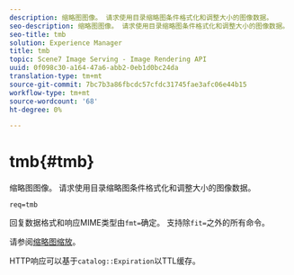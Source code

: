 ```yaml
---
description: 缩略图图像。 请求使用目录缩略图条件格式化和调整大小的图像数据。
seo-description: 缩略图图像。 请求使用目录缩略图条件格式化和调整大小的图像数据。
seo-title: tmb
solution: Experience Manager
title: tmb
topic: Scene7 Image Serving - Image Rendering API
uuid: 0f098c30-a164-47a6-abb2-0eb1d0bc24da
translation-type: tm+mt
source-git-commit: 7bc7b3a86fbcdc57cfdc31745fae3afc06e44b15
workflow-type: tm+mt
source-wordcount: '68'
ht-degree: 0%

---
```



# tmb{#tmb}

缩略图图像。 请求使用目录缩略图条件格式化和调整大小的图像数据。

`req=tmb`

回复数据格式和响应MIME类型由`fmt=`确定。 支持除`fit=`之外的所有命令。

请参阅[缩略图缩放](../../../../../../is-api/http-ref/image-serving-api-ref/c-http-protocol-reference/c-notes-on-server-behavior/r-thumbnail-scaling.md#reference-0f71817f721d4913b34816758d69b07f)。

HTTP响应可以基于`catalog::Expiration`以TTL缓存。
